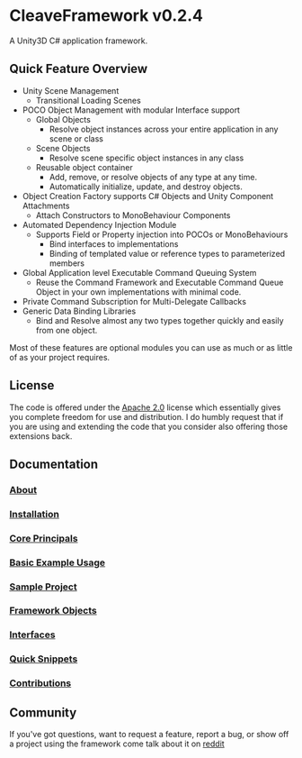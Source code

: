 ﻿# CleaveFramework v0.2.4

A Unity3D C# application framework.

## Quick Feature Overview

 * Unity Scene Management
   - Transitional Loading Scenes
 * POCO Object Management with modular Interface support
   - Global Objects
     * Resolve object instances across your entire application in any scene or class
   - Scene Objects
     * Resolve scene specific object instances in any class
   - Reusable object container
     * Add, remove, or resolve objects of any type at any time.
     * Automatically initialize, update, and destroy objects.
 * Object Creation Factory supports C# Objects and Unity Component Attachments
   - Attach Constructors to MonoBehaviour Components
 * Automated Dependency Injection Module
   - Supports Field or Property injection into POCOs or MonoBehaviours 
      * Bind interfaces to implementations
      * Binding of templated value or reference types to parameterized members
 * Global Application level Executable Command Queuing System
   - Reuse the Command Framework and Executable Command Queue Object in your own implementations with minimal code.
 * Private Command Subscription for Multi-Delegate Callbacks
 * Generic Data Binding Libraries
   - Bind and Resolve almost any two types together quickly and easily from one object.

Most of these features are optional modules you can use as much or as little of as your project requires.

## License
The code is offered under the [Apache 2.0](http://www.apache.org/licenses/LICENSE-2.0) license which essentially gives you complete freedom for use and distribution.  I do humbly request that if you are using and extending the code that you consider also offering those extensions back.

## Documentation

### [About](https://github.com/cleavetv/unity-framework/blob/master/Docs/About.md)
### [Installation](https://github.com/cleavetv/unity-framework/blob/master/Docs/Installation.md)
### [Core Principals](https://github.com/cleavetv/unity-framework/blob/master/Docs/CorePrincipals.md)
### [Basic Example Usage](https://github.com/cleavetv/unity-framework/blob/master/Docs/BasicUsage.md)
### [Sample Project](https://github.com/cleavetv/unity-framework/blob/master/Docs/CleaveFrameworkSampleProject.md)
### [Framework Objects](https://github.com/cleavetv/unity-framework/blob/master/Docs/FrameworkObjectsTOC.md)
### [Interfaces](https://github.com/cleavetv/unity-framework/blob/master/Docs/Interfaces.md)
### [Quick Snippets](https://github.com/cleavetv/unity-framework/blob/master/Docs/QuickSnippets.md)
### [Contributions](https://github.com/cleavetv/unity-framework/blob/master/Docs/Contributions.md)

## Community

If you've got questions, want to request a feature, report a bug, or show off a project using the framework come talk about it on [reddit](http://www.reddit.com/r/CleaveFramework/)




